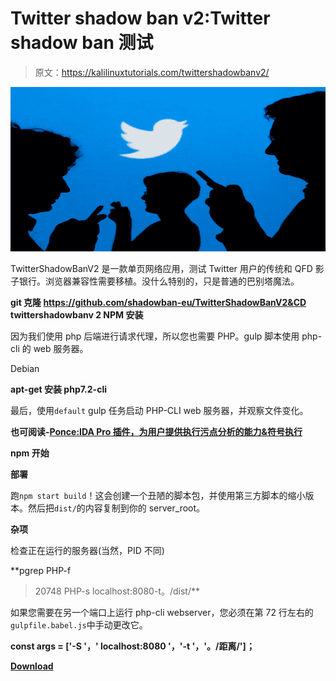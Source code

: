 # Twitter shadow ban v2:Twitter shadow ban 测试

> 原文：<https://kalilinuxtutorials.com/twittershadowbanv2/>

[![TwitterShadowBanV2 : Twitter Shadowban Tests](img//f801200f86794f4396c9847e219da105.png "TwitterShadowBanV2 : Twitter Shadowban Tests")](https://1.bp.blogspot.com/-jHxbKSZE27Q/XRlSxm1efqI/AAAAAAAABJ0/SapdnU3dy-AkvnSeX5bQHw9Qck83ECMNQCLcBGAs/s1600/twitter.png)

TwitterShadowBanV2 是一款单页网络应用，测试 Twitter 用户的传统和 QFD 影子银行。浏览器兼容性需要移植。没什么特别的，只是普通的巴别塔魔法。

**git 克隆 https://github.com/shadowban-eu/TwitterShadowBanV2&CD twittershadowbanv 2 NPM 安装**

因为我们使用 php 后端进行请求代理，所以您也需要 PHP。gulp 脚本使用 php-cli 的 web 服务器。

Debian

**apt-get 安装 php7.2-cli**

最后，使用`default` gulp 任务启动 PHP-CLI web 服务器，并观察文件变化。

**也可阅读-[Ponce:IDA Pro 插件，为用户提供执行污点分析的能力&符号执行](https://kalilinuxtutorials.com/ponce-ida-pro-plugin/)**

**npm 开始**

**部署**

跑`npm start build`！这会创建一个丑陋的脚本包，并使用第三方脚本的缩小版本。然后把`dist/`的内容复制到你的 server_root。

**杂项**

检查正在运行的服务器(当然，PID 不同)

**pgrep PHP-f
>20748 PHP-s localhost:8080-t。/dist/**

如果您需要在另一个端口上运行 php-cli webserver，您必须在第 72 行左右的`gulpfile.babel.js`中手动更改它。

**const args = ['-S '，' localhost:8080 '，'-t '，'。/距离/']；**

[**Download**](https://github.com/shadowban-eu/TwitterShadowBanV2)